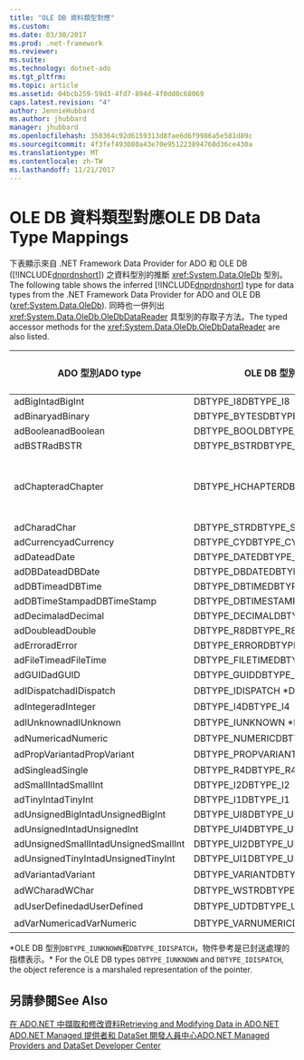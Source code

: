```yaml
---
title: "OLE DB 資料類型對應"
ms.custom: 
ms.date: 03/30/2017
ms.prod: .net-framework
ms.reviewer: 
ms.suite: 
ms.technology: dotnet-ado
ms.tgt_pltfrm: 
ms.topic: article
ms.assetid: 04bcb259-59d3-4fd7-894d-4f0dd0c68069
caps.latest.revision: "4"
author: JennieHubbard
ms.author: jhubbard
manager: jhubbard
ms.openlocfilehash: 350364c92d6159313d8fae6d6f9986a5e581d89c
ms.sourcegitcommit: 4f3fef493080a43e70e951223894768d36ce430a
ms.translationtype: MT
ms.contentlocale: zh-TW
ms.lasthandoff: 11/21/2017
---
```

# <a name="ole-db-data-type-mappings"></a><span data-ttu-id="21593-102">OLE DB 資料類型對應</span><span class="sxs-lookup"><span data-stu-id="21593-102">OLE DB Data Type Mappings</span></span>
<span data-ttu-id="21593-103">下表顯示來自 .NET Framework Data Provider for ADO 和 OLE DB ([!INCLUDE[dnprdnshort](../../../../includes/dnprdnshort-md.md)]) 之資料型別的推斷 <xref:System.Data.OleDb> 型別。</span><span class="sxs-lookup"><span data-stu-id="21593-103">The following table shows the inferred [!INCLUDE[dnprdnshort](../../../../includes/dnprdnshort-md.md)] type for data types from the .NET Framework Data Provider for ADO and OLE DB (<xref:System.Data.OleDb>).</span></span> <span data-ttu-id="21593-104">同時也一併列出 <xref:System.Data.OleDb.OleDbDataReader> 具型別的存取子方法。</span><span class="sxs-lookup"><span data-stu-id="21593-104">The typed accessor methods for the <xref:System.Data.OleDb.OleDbDataReader> are also listed.</span></span>  
  
|<span data-ttu-id="21593-105">ADO 型別</span><span class="sxs-lookup"><span data-stu-id="21593-105">ADO type</span></span>|<span data-ttu-id="21593-106">OLE DB 型別</span><span class="sxs-lookup"><span data-stu-id="21593-106">OLE DB type</span></span>|[!INCLUDE[dnprdnshort](../../../../includes/dnprdnshort-md.md)]<span data-ttu-id="21593-107"> 類型</span><span class="sxs-lookup"><span data-stu-id="21593-107"> type</span></span>|[!INCLUDE[dnprdnshort](../../../../includes/dnprdnshort-md.md)]<span data-ttu-id="21593-108"> 具型別的存取子</span><span class="sxs-lookup"><span data-stu-id="21593-108"> typed accessor</span></span>|  
|--------------|-----------------|----------------------------------------------------------------------|--------------------------------------------------------------------------------|  
|<span data-ttu-id="21593-109">adBigInt</span><span class="sxs-lookup"><span data-stu-id="21593-109">adBigInt</span></span>|<span data-ttu-id="21593-110">DBTYPE_I8</span><span class="sxs-lookup"><span data-stu-id="21593-110">DBTYPE_I8</span></span>|<span data-ttu-id="21593-111">Int64</span><span class="sxs-lookup"><span data-stu-id="21593-111">Int64</span></span>|<span data-ttu-id="21593-112">GetInt64()</span><span class="sxs-lookup"><span data-stu-id="21593-112">GetInt64()</span></span>|  
|<span data-ttu-id="21593-113">adBinary</span><span class="sxs-lookup"><span data-stu-id="21593-113">adBinary</span></span>|<span data-ttu-id="21593-114">DBTYPE_BYTES</span><span class="sxs-lookup"><span data-stu-id="21593-114">DBTYPE_BYTES</span></span>|<span data-ttu-id="21593-115">Byte[]</span><span class="sxs-lookup"><span data-stu-id="21593-115">Byte[]</span></span>|<span data-ttu-id="21593-116">GetBytes()</span><span class="sxs-lookup"><span data-stu-id="21593-116">GetBytes()</span></span>|  
|<span data-ttu-id="21593-117">adBoolean</span><span class="sxs-lookup"><span data-stu-id="21593-117">adBoolean</span></span>|<span data-ttu-id="21593-118">DBTYPE_BOOL</span><span class="sxs-lookup"><span data-stu-id="21593-118">DBTYPE_BOOL</span></span>|<span data-ttu-id="21593-119">Boolean</span><span class="sxs-lookup"><span data-stu-id="21593-119">Boolean</span></span>|<span data-ttu-id="21593-120">GetBoolean()</span><span class="sxs-lookup"><span data-stu-id="21593-120">GetBoolean()</span></span>|  
|<span data-ttu-id="21593-121">adBSTR</span><span class="sxs-lookup"><span data-stu-id="21593-121">adBSTR</span></span>|<span data-ttu-id="21593-122">DBTYPE_BSTR</span><span class="sxs-lookup"><span data-stu-id="21593-122">DBTYPE_BSTR</span></span>|<span data-ttu-id="21593-123">String</span><span class="sxs-lookup"><span data-stu-id="21593-123">String</span></span>|<span data-ttu-id="21593-124">GetString()</span><span class="sxs-lookup"><span data-stu-id="21593-124">GetString()</span></span>|  
|<span data-ttu-id="21593-125">adChapter</span><span class="sxs-lookup"><span data-stu-id="21593-125">adChapter</span></span>|<span data-ttu-id="21593-126">DBTYPE_HCHAPTER</span><span class="sxs-lookup"><span data-stu-id="21593-126">DBTYPE_HCHAPTER</span></span>|<span data-ttu-id="21593-127">透過 `DataReader` 支援。</span><span class="sxs-lookup"><span data-stu-id="21593-127">Supported through the `DataReader`.</span></span> <span data-ttu-id="21593-128">請參閱[使用 DataReader 擷取資料](../../../../docs/framework/data/adonet/retrieving-data-using-a-datareader.md)。</span><span class="sxs-lookup"><span data-stu-id="21593-128">See [Retrieving Data Using a DataReader](../../../../docs/framework/data/adonet/retrieving-data-using-a-datareader.md).</span></span>|<span data-ttu-id="21593-129">GetValue()</span><span class="sxs-lookup"><span data-stu-id="21593-129">GetValue()</span></span>|  
|<span data-ttu-id="21593-130">adChar</span><span class="sxs-lookup"><span data-stu-id="21593-130">adChar</span></span>|<span data-ttu-id="21593-131">DBTYPE_STR</span><span class="sxs-lookup"><span data-stu-id="21593-131">DBTYPE_STR</span></span>|<span data-ttu-id="21593-132">String</span><span class="sxs-lookup"><span data-stu-id="21593-132">String</span></span>|<span data-ttu-id="21593-133">GetString()</span><span class="sxs-lookup"><span data-stu-id="21593-133">GetString()</span></span>|  
|<span data-ttu-id="21593-134">adCurrency</span><span class="sxs-lookup"><span data-stu-id="21593-134">adCurrency</span></span>|<span data-ttu-id="21593-135">DBTYPE_CY</span><span class="sxs-lookup"><span data-stu-id="21593-135">DBTYPE_CY</span></span>|<span data-ttu-id="21593-136">Decimal</span><span class="sxs-lookup"><span data-stu-id="21593-136">Decimal</span></span>|<span data-ttu-id="21593-137">GetDecimal()</span><span class="sxs-lookup"><span data-stu-id="21593-137">GetDecimal()</span></span>|  
|<span data-ttu-id="21593-138">adDate</span><span class="sxs-lookup"><span data-stu-id="21593-138">adDate</span></span>|<span data-ttu-id="21593-139">DBTYPE_DATE</span><span class="sxs-lookup"><span data-stu-id="21593-139">DBTYPE_DATE</span></span>|<span data-ttu-id="21593-140">DateTime</span><span class="sxs-lookup"><span data-stu-id="21593-140">DateTime</span></span>|<span data-ttu-id="21593-141">GetDateTime()</span><span class="sxs-lookup"><span data-stu-id="21593-141">GetDateTime()</span></span>|  
|<span data-ttu-id="21593-142">adDBDate</span><span class="sxs-lookup"><span data-stu-id="21593-142">adDBDate</span></span>|<span data-ttu-id="21593-143">DBTYPE_DBDATE</span><span class="sxs-lookup"><span data-stu-id="21593-143">DBTYPE_DBDATE</span></span>|<span data-ttu-id="21593-144">DateTime</span><span class="sxs-lookup"><span data-stu-id="21593-144">DateTime</span></span>|<span data-ttu-id="21593-145">GetDateTime()</span><span class="sxs-lookup"><span data-stu-id="21593-145">GetDateTime()</span></span>|  
|<span data-ttu-id="21593-146">adDBTime</span><span class="sxs-lookup"><span data-stu-id="21593-146">adDBTime</span></span>|<span data-ttu-id="21593-147">DBTYPE_DBTIME</span><span class="sxs-lookup"><span data-stu-id="21593-147">DBTYPE_DBTIME</span></span>|<span data-ttu-id="21593-148">DateTime</span><span class="sxs-lookup"><span data-stu-id="21593-148">DateTime</span></span>|<span data-ttu-id="21593-149">GetDateTime()</span><span class="sxs-lookup"><span data-stu-id="21593-149">GetDateTime()</span></span>|  
|<span data-ttu-id="21593-150">adDBTimeStamp</span><span class="sxs-lookup"><span data-stu-id="21593-150">adDBTimeStamp</span></span>|<span data-ttu-id="21593-151">DBTYPE_DBTIMESTAMP</span><span class="sxs-lookup"><span data-stu-id="21593-151">DBTYPE_DBTIMESTAMP</span></span>|<span data-ttu-id="21593-152">DateTime</span><span class="sxs-lookup"><span data-stu-id="21593-152">DateTime</span></span>|<span data-ttu-id="21593-153">GetDateTime()</span><span class="sxs-lookup"><span data-stu-id="21593-153">GetDateTime()</span></span>|  
|<span data-ttu-id="21593-154">adDecimal</span><span class="sxs-lookup"><span data-stu-id="21593-154">adDecimal</span></span>|<span data-ttu-id="21593-155">DBTYPE_DECIMAL</span><span class="sxs-lookup"><span data-stu-id="21593-155">DBTYPE_DECIMAL</span></span>|<span data-ttu-id="21593-156">Decimal</span><span class="sxs-lookup"><span data-stu-id="21593-156">Decimal</span></span>|<span data-ttu-id="21593-157">GetDecimal()</span><span class="sxs-lookup"><span data-stu-id="21593-157">GetDecimal()</span></span>|  
|<span data-ttu-id="21593-158">adDouble</span><span class="sxs-lookup"><span data-stu-id="21593-158">adDouble</span></span>|<span data-ttu-id="21593-159">DBTYPE_R8</span><span class="sxs-lookup"><span data-stu-id="21593-159">DBTYPE_R8</span></span>|<span data-ttu-id="21593-160">Double</span><span class="sxs-lookup"><span data-stu-id="21593-160">Double</span></span>|<span data-ttu-id="21593-161">GetDouble()</span><span class="sxs-lookup"><span data-stu-id="21593-161">GetDouble()</span></span>|  
|<span data-ttu-id="21593-162">adError</span><span class="sxs-lookup"><span data-stu-id="21593-162">adError</span></span>|<span data-ttu-id="21593-163">DBTYPE_ERROR</span><span class="sxs-lookup"><span data-stu-id="21593-163">DBTYPE_ERROR</span></span>|<span data-ttu-id="21593-164">ExternalException</span><span class="sxs-lookup"><span data-stu-id="21593-164">ExternalException</span></span>|<span data-ttu-id="21593-165">GetValue()</span><span class="sxs-lookup"><span data-stu-id="21593-165">GetValue()</span></span>|  
|<span data-ttu-id="21593-166">adFileTime</span><span class="sxs-lookup"><span data-stu-id="21593-166">adFileTime</span></span>|<span data-ttu-id="21593-167">DBTYPE_FILETIME</span><span class="sxs-lookup"><span data-stu-id="21593-167">DBTYPE_FILETIME</span></span>|<span data-ttu-id="21593-168">DateTime</span><span class="sxs-lookup"><span data-stu-id="21593-168">DateTime</span></span>|<span data-ttu-id="21593-169">GetDateTime()</span><span class="sxs-lookup"><span data-stu-id="21593-169">GetDateTime()</span></span>|  
|<span data-ttu-id="21593-170">adGUID</span><span class="sxs-lookup"><span data-stu-id="21593-170">adGUID</span></span>|<span data-ttu-id="21593-171">DBTYPE_GUID</span><span class="sxs-lookup"><span data-stu-id="21593-171">DBTYPE_GUID</span></span>|<span data-ttu-id="21593-172">Guid</span><span class="sxs-lookup"><span data-stu-id="21593-172">Guid</span></span>|<span data-ttu-id="21593-173">GetGuid()</span><span class="sxs-lookup"><span data-stu-id="21593-173">GetGuid()</span></span>|  
|<span data-ttu-id="21593-174">adIDispatch</span><span class="sxs-lookup"><span data-stu-id="21593-174">adIDispatch</span></span>|<span data-ttu-id="21593-175">DBTYPE_IDISPATCH *</span><span class="sxs-lookup"><span data-stu-id="21593-175">DBTYPE_IDISPATCH *</span></span>|<span data-ttu-id="21593-176">物件</span><span class="sxs-lookup"><span data-stu-id="21593-176">Object</span></span>|<span data-ttu-id="21593-177">GetValue()</span><span class="sxs-lookup"><span data-stu-id="21593-177">GetValue()</span></span>|  
|<span data-ttu-id="21593-178">adInteger</span><span class="sxs-lookup"><span data-stu-id="21593-178">adInteger</span></span>|<span data-ttu-id="21593-179">DBTYPE_I4</span><span class="sxs-lookup"><span data-stu-id="21593-179">DBTYPE_I4</span></span>|<span data-ttu-id="21593-180">Int32</span><span class="sxs-lookup"><span data-stu-id="21593-180">Int32</span></span>|<span data-ttu-id="21593-181">GetInt32()</span><span class="sxs-lookup"><span data-stu-id="21593-181">GetInt32()</span></span>|  
|<span data-ttu-id="21593-182">adIUnknown</span><span class="sxs-lookup"><span data-stu-id="21593-182">adIUnknown</span></span>|<span data-ttu-id="21593-183">DBTYPE_IUNKNOWN *</span><span class="sxs-lookup"><span data-stu-id="21593-183">DBTYPE_IUNKNOWN *</span></span>|<span data-ttu-id="21593-184">物件</span><span class="sxs-lookup"><span data-stu-id="21593-184">Object</span></span>|<span data-ttu-id="21593-185">GetValue()</span><span class="sxs-lookup"><span data-stu-id="21593-185">GetValue()</span></span>|  
|<span data-ttu-id="21593-186">adNumeric</span><span class="sxs-lookup"><span data-stu-id="21593-186">adNumeric</span></span>|<span data-ttu-id="21593-187">DBTYPE_NUMERIC</span><span class="sxs-lookup"><span data-stu-id="21593-187">DBTYPE_NUMERIC</span></span>|<span data-ttu-id="21593-188">Decimal</span><span class="sxs-lookup"><span data-stu-id="21593-188">Decimal</span></span>|<span data-ttu-id="21593-189">GetDecimal()</span><span class="sxs-lookup"><span data-stu-id="21593-189">GetDecimal()</span></span>|  
|<span data-ttu-id="21593-190">adPropVariant</span><span class="sxs-lookup"><span data-stu-id="21593-190">adPropVariant</span></span>|<span data-ttu-id="21593-191">DBTYPE_PROPVARIANT</span><span class="sxs-lookup"><span data-stu-id="21593-191">DBTYPE_PROPVARIANT</span></span>|<span data-ttu-id="21593-192">物件</span><span class="sxs-lookup"><span data-stu-id="21593-192">Object</span></span>|<span data-ttu-id="21593-193">GetValue()</span><span class="sxs-lookup"><span data-stu-id="21593-193">GetValue()</span></span>|  
|<span data-ttu-id="21593-194">adSingle</span><span class="sxs-lookup"><span data-stu-id="21593-194">adSingle</span></span>|<span data-ttu-id="21593-195">DBTYPE_R4</span><span class="sxs-lookup"><span data-stu-id="21593-195">DBTYPE_R4</span></span>|<span data-ttu-id="21593-196">Single</span><span class="sxs-lookup"><span data-stu-id="21593-196">Single</span></span>|<span data-ttu-id="21593-197">GetFloat()</span><span class="sxs-lookup"><span data-stu-id="21593-197">GetFloat()</span></span>|  
|<span data-ttu-id="21593-198">adSmallInt</span><span class="sxs-lookup"><span data-stu-id="21593-198">adSmallInt</span></span>|<span data-ttu-id="21593-199">DBTYPE_I2</span><span class="sxs-lookup"><span data-stu-id="21593-199">DBTYPE_I2</span></span>|<span data-ttu-id="21593-200">Int16</span><span class="sxs-lookup"><span data-stu-id="21593-200">Int16</span></span>|<span data-ttu-id="21593-201">GetInt16()</span><span class="sxs-lookup"><span data-stu-id="21593-201">GetInt16()</span></span>|  
|<span data-ttu-id="21593-202">adTinyInt</span><span class="sxs-lookup"><span data-stu-id="21593-202">adTinyInt</span></span>|<span data-ttu-id="21593-203">DBTYPE_I1</span><span class="sxs-lookup"><span data-stu-id="21593-203">DBTYPE_I1</span></span>|<span data-ttu-id="21593-204">Byte</span><span class="sxs-lookup"><span data-stu-id="21593-204">Byte</span></span>|<span data-ttu-id="21593-205">GetByte()</span><span class="sxs-lookup"><span data-stu-id="21593-205">GetByte()</span></span>|  
|<span data-ttu-id="21593-206">adUnsignedBigInt</span><span class="sxs-lookup"><span data-stu-id="21593-206">adUnsignedBigInt</span></span>|<span data-ttu-id="21593-207">DBTYPE_UI8</span><span class="sxs-lookup"><span data-stu-id="21593-207">DBTYPE_UI8</span></span>|<span data-ttu-id="21593-208">UInt64</span><span class="sxs-lookup"><span data-stu-id="21593-208">UInt64</span></span>|<span data-ttu-id="21593-209">GetValue()</span><span class="sxs-lookup"><span data-stu-id="21593-209">GetValue()</span></span>|  
|<span data-ttu-id="21593-210">adUnsignedInt</span><span class="sxs-lookup"><span data-stu-id="21593-210">adUnsignedInt</span></span>|<span data-ttu-id="21593-211">DBTYPE_UI4</span><span class="sxs-lookup"><span data-stu-id="21593-211">DBTYPE_UI4</span></span>|<span data-ttu-id="21593-212">UInt32</span><span class="sxs-lookup"><span data-stu-id="21593-212">UInt32</span></span>|<span data-ttu-id="21593-213">GetValue()</span><span class="sxs-lookup"><span data-stu-id="21593-213">GetValue()</span></span>|  
|<span data-ttu-id="21593-214">adUnsignedSmallInt</span><span class="sxs-lookup"><span data-stu-id="21593-214">adUnsignedSmallInt</span></span>|<span data-ttu-id="21593-215">DBTYPE_UI2</span><span class="sxs-lookup"><span data-stu-id="21593-215">DBTYPE_UI2</span></span>|<span data-ttu-id="21593-216">UInt16</span><span class="sxs-lookup"><span data-stu-id="21593-216">UInt16</span></span>|<span data-ttu-id="21593-217">GetValue()</span><span class="sxs-lookup"><span data-stu-id="21593-217">GetValue()</span></span>|  
|<span data-ttu-id="21593-218">adUnsignedTinyInt</span><span class="sxs-lookup"><span data-stu-id="21593-218">adUnsignedTinyInt</span></span>|<span data-ttu-id="21593-219">DBTYPE_UI1</span><span class="sxs-lookup"><span data-stu-id="21593-219">DBTYPE_UI1</span></span>|<span data-ttu-id="21593-220">Byte</span><span class="sxs-lookup"><span data-stu-id="21593-220">Byte</span></span>|<span data-ttu-id="21593-221">GetByte()</span><span class="sxs-lookup"><span data-stu-id="21593-221">GetByte()</span></span>|  
|<span data-ttu-id="21593-222">adVariant</span><span class="sxs-lookup"><span data-stu-id="21593-222">adVariant</span></span>|<span data-ttu-id="21593-223">DBTYPE_VARIANT</span><span class="sxs-lookup"><span data-stu-id="21593-223">DBTYPE_VARIANT</span></span>|<span data-ttu-id="21593-224">物件</span><span class="sxs-lookup"><span data-stu-id="21593-224">Object</span></span>|<span data-ttu-id="21593-225">GetValue()</span><span class="sxs-lookup"><span data-stu-id="21593-225">GetValue()</span></span>|  
|<span data-ttu-id="21593-226">adWChar</span><span class="sxs-lookup"><span data-stu-id="21593-226">adWChar</span></span>|<span data-ttu-id="21593-227">DBTYPE_WSTR</span><span class="sxs-lookup"><span data-stu-id="21593-227">DBTYPE_WSTR</span></span>|<span data-ttu-id="21593-228">String</span><span class="sxs-lookup"><span data-stu-id="21593-228">String</span></span>|<span data-ttu-id="21593-229">GetString()</span><span class="sxs-lookup"><span data-stu-id="21593-229">GetString()</span></span>|  
|<span data-ttu-id="21593-230">adUserDefined</span><span class="sxs-lookup"><span data-stu-id="21593-230">adUserDefined</span></span>|<span data-ttu-id="21593-231">DBTYPE_UDT</span><span class="sxs-lookup"><span data-stu-id="21593-231">DBTYPE_UDT</span></span>|<span data-ttu-id="21593-232">不支援</span><span class="sxs-lookup"><span data-stu-id="21593-232">not supported</span></span>||  
|<span data-ttu-id="21593-233">adVarNumeric</span><span class="sxs-lookup"><span data-stu-id="21593-233">adVarNumeric</span></span>|<span data-ttu-id="21593-234">DBTYPE_VARNUMERIC</span><span class="sxs-lookup"><span data-stu-id="21593-234">DBTYPE_VARNUMERIC</span></span>|<span data-ttu-id="21593-235">不支援</span><span class="sxs-lookup"><span data-stu-id="21593-235">not supported</span></span>||  
  
 <span data-ttu-id="21593-236">\*OLE DB 型別`DBTYPE_IUNKNOWN`和`DBTYPE_IDISPATCH`，物件參考是已封送處理的指標表示。</span><span class="sxs-lookup"><span data-stu-id="21593-236">\* For the OLE DB types `DBTYPE_IUNKNOWN` and `DBTYPE_IDISPATCH`, the object reference is a marshaled representation of the pointer.</span></span>  
  
## <a name="see-also"></a><span data-ttu-id="21593-237">另請參閱</span><span class="sxs-lookup"><span data-stu-id="21593-237">See Also</span></span>  
 [<span data-ttu-id="21593-238">在 ADO.NET 中擷取和修改資料</span><span class="sxs-lookup"><span data-stu-id="21593-238">Retrieving and Modifying Data in ADO.NET</span></span>](../../../../docs/framework/data/adonet/retrieving-and-modifying-data.md)  
 [<span data-ttu-id="21593-239">ADO.NET Managed 提供者和 DataSet 開發人員中心</span><span class="sxs-lookup"><span data-stu-id="21593-239">ADO.NET Managed Providers and DataSet Developer Center</span></span>](http://go.microsoft.com/fwlink/?LinkId=217917)
